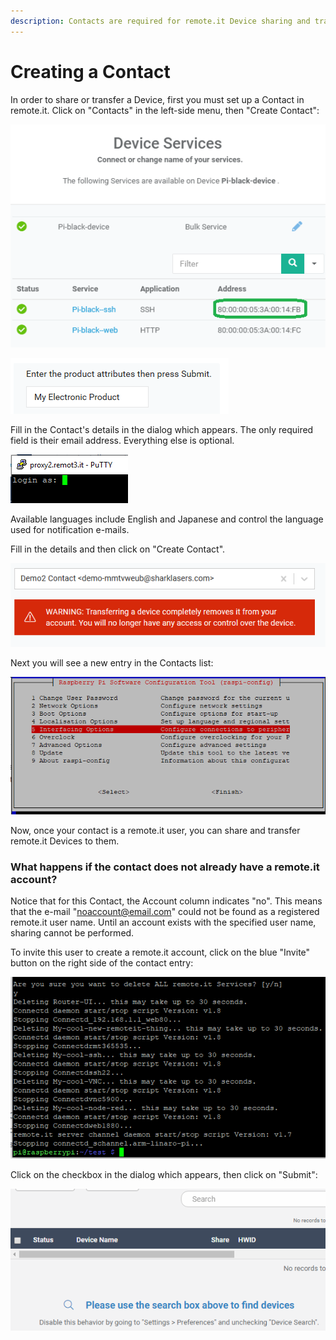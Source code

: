 ```yaml
---
description: Contacts are required for remote.it Device sharing and transfer.
---
```


# Creating a Contact

In order to share or transfer a Device, first you must set up a Contact in remote.it. Click on "Contacts" in the left-side menu, then "Create Contact":

![](../../.gitbook/assets/image%20%28411%29.png)

![](../../.gitbook/assets/image%20%28480%29.png)

Fill in the Contact's details in the dialog which appears.  The only required field is their email address. Everything else is optional.

![](../../.gitbook/assets/image%20%28133%29.png)

Available languages include English and Japanese and control the language used for notification e-mails.

Fill in the details and then click on "Create Contact".  

![](../../.gitbook/assets/image%20%28259%29.png)

Next you will see a new entry in the Contacts list:

![](../../.gitbook/assets/image%20%28116%29.png)

Now, once your contact is a remote.it user, you can share and transfer remote.it Devices to them.

### What happens if the contact does not already have a remote.it account?

Notice that for this Contact, the Account column indicates "no".  This means that the e-mail "noaccount@email.com" could not be found as a registered remote.it user name.  Until an account exists with the specified user name, sharing cannot be performed.

To invite this user to create a remote.it account, click on the blue "Invite" button on the right side of the contact entry:

![](../../.gitbook/assets/image%20%2897%29.png)

Click on the checkbox in the dialog which appears, then click on "Submit":

![](../../.gitbook/assets/image%20%2824%29.png)

